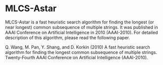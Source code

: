 # MLCS-Astar

MLCS-Astar is a fast heuristic search algorithm for finding the longest (or near longest) common subsequence of multiple strings. It was published in AAAI Conference on Artificial Intelligence in 2010 (AAAI-2010). For detailed description of this algorithm, please read the following paper.

Q. Wang, M. Pan, Y. Shang, and D. Korkin (2010) A fast heuristic search algorithm for finding the longest common subsequence of multiple strings.  Twenty-Fourth AAAI Conference on Artificial Intelligence (AAAI-2010). 
